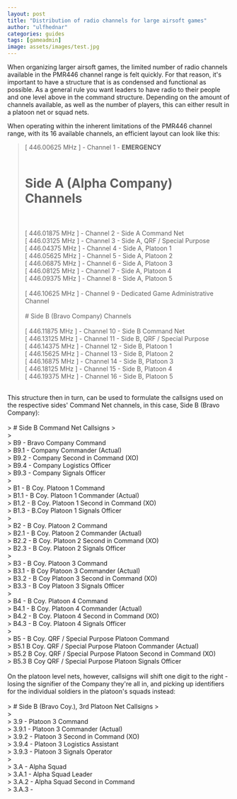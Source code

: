 ```yaml
---
layout: post
title: "Distribution of radio channels for large airsoft games"
author: "ulfhednar"
categories: guides
tags: [gameadmin]
image: assets/images/test.jpg
---
```


When organizing larger airsoft games, the limited number of radio channels available in the PMR446 channel range is felt quickly.
For that reason, it's important to have a structure that is as condensed and functional as possible.
As a general rule you want leaders to have radio to their people and one level above in the command structure. Depending on the amount of channels available, as well as the number of players, this can either result in a platoon net or squad nets.

When operating within the inherent limitations of the PMR446 channel range, with its 16 available channels, an efficient layout can look like this:

> [ 446.00625 MHz ] - Channel 1 - **EMERGENCY** <br>
> <br>
> # Side A (Alpha Company) Channels
> <br>
> <br>
> [ 446.01875 MHz ] - Channel 2 - Side A Command Net <br>
> [ 446.03125 MHz ] - Channel 3 - Side A, QRF / Special Purpose <br>
> [ 446.04375 MHz ] - Channel 4 - Side A, Platoon 1 <br>
> [ 446.05625 MHz ] - Channel 5 - Side A, Platoon 2 <br>
> [ 446.06875 MHz ] - Channel 6 - Side A, Platoon 3 <br>
> [ 446.08125 MHz ] - Channel 7 - Side A, Platoon 4 <br>
> [ 446.09375 MHz ] - Channel 8 - Side A, Platoon 5 <br>
> <br>
> [ 446.10625 MHz ] - Channel 9 - Dedicated Game Administrative Channel<br>
> <br>
> # Side B (Bravo Company) Channels
> <br>
> <br>
> [ 446.11875 MHz ] - Channel 10 - Side B Command Net <br>
> [ 446.13125 MHz ] - Channel 11 - Side B, QRF / Special Purpose <br>
> [ 446.14375 MHz ] - Channel 12 - Side B, Platoon 1 <br>
> [ 446.15625 MHz ] - Channel 13 - Side B, Platoon 2 <br>
> [ 446.16875 MHz ] - Channel 14 - Side B, Platoon 3 <br>
> [ 446.18125 MHz ] - Channel 15 - Side B, Platoon 4 <br>
> [ 446.19375 MHz ] - Channel 16 - Side B, Platoon 5 <br>
<br>
This structure then in turn, can be used to formulate the callsigns used on the respective sides' Command Net channels, in this case, Side B (Bravo Company): <br>
<br>
> # Side B Command Net Callsigns 
> <br>
> <br>
> B9 - Bravo Company Command <br>
> B9.1 - Company Commander (Actual) <br>
> B9.2 - Company Second in Command (XO) <br>
> B9.4 - Company Logistics Officer <br>
> B9.3 - Company Signals Officer <br>
> <br>
> B1 - B Coy. Platoon 1 Command <br>
> B1.1 - B Coy. Platoon 1 Commander (Actual) <br>
> B1.2 - B Coy. Platoon 1 Second in Command (XO) <br>
> B1.3 - B.Coy Platoon 1 Signals Officer <br>
> <br>
> B2 - B Coy. Platoon 2 Command <br>
> B2.1 - B Coy. Platoon 2 Commander (Actual) <br>
> B2.2 - B Coy. Platoon 2 Second in Command (XO) <br>
> B2.3 - B Coy. Platoon 2 Signals Officer <br>
> <br>
> B3 - B Coy. Platoon 3 Command <br>
> B3.1 - B Coy Platoon 3 Commander (Actual) <br>
> B3.2 - B Coy Platoon 3 Second in Command (XO) <br>
> B3.3 - B Coy Platoon 3 Signals Officer <br>
> <br>
> B4 - B Coy. Platoon 4 Command <br>
> B4.1 - B Coy. Platoon 4 Commander (Actual) <br>
> B4.2 - B Coy. Platoon 4 Second in Command (XO) <br>
> B4.3 - B Coy. Platoon 4 Signals Officer <br>
> <br>
> B5 - B Coy. QRF / Special Purpose Platoon Command <br>
> B5.1 B Coy. QRF / Special Purpose Platoon Commander (Actual) <br>
> B5.2 B Coy. QRF / Special Purpose Platoon Second in Command (XO) <br>
> B5.3 B Coy QRF / Special Purpose Platoon Signals Officer <br>
<br>
On the platoon level nets, however, callsigns will shift one digit to the right - losing the signifier of the Company they're all in, and picking up identifiers for the individual soldiers in the platoon's squads instead: <br>
<br>
> # Side B (Bravo Coy.), 3rd Platoon Net Callsigns 
> <br>
> <br>
> 3.9 - Platoon 3 Command <br>
> 3.9.1 - Platoon 3 Commander (Actual) <br>
> 3.9.2 - Platoon 3 Second in Command (XO) <br>
> 3.9.4 - Platoon 3 Logistics Assistant <br>
> 3.9.3 - Platoon 3 Signals Operator <br>
> <br>
> 3.A - Alpha Squad <br>
> 3.A.1 - Alpha Squad Leader <br>
> 3.A.2 - Alpha Squad Second in Command <br>
> 3.A.3 - 